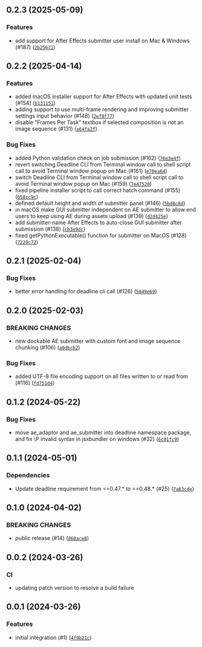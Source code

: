 ## 0.2.3 (2025-05-09)


### Features
* add support for After Effects submitter user install on Mac & Windows (#187) ([`2b25671`](https://github.com/aws-deadline/deadline-cloud-for-after-effects/commit/2b2567144e17b2574fe3fbf8cedcce185e453a6c))


## 0.2.2 (2025-04-14)



### Features
* added macOS installer support for After Effects with updated unit tests (#154) ([`b131151`](https://github.com/aws-deadline/deadline-cloud-for-after-effects/commit/b131151b2fc8e2547a9a634caa57a9235de3273a))
* adding support to use multi-frame rendering and improving submitter settings input behavior (#148) ([`2ef8f77`](https://github.com/aws-deadline/deadline-cloud-for-after-effects/commit/2ef8f77cce3ad9c4e99160a279927a518a4981bd))
* disable "Frames Per Task" textbox if selected composition is not an image sequence (#131) ([`a64fa2f`](https://github.com/aws-deadline/deadline-cloud-for-after-effects/commit/a64fa2fb68afad31bfded1546d4ec390da0e95fb))

### Bug Fixes
* added Python validation check on job submission (#162) ([`76e3e4f`](https://github.com/aws-deadline/deadline-cloud-for-after-effects/commit/76e3e4fb73b96138bf677328d0c9d39387447420))
* revert switching Deadline CLI from Terminal window call to shell script call to avoid Terminal window popup on Mac (#161) ([`e70ea64`](https://github.com/aws-deadline/deadline-cloud-for-after-effects/commit/e70ea64f837ad6986b0030a27acba69ff91e48d1))
* switch Deadline CLI from Terminal window call to shell script call to avoid Terminal window popup on Mac (#159) ([`7e47520`](https://github.com/aws-deadline/deadline-cloud-for-after-effects/commit/7e475201beee0150e1bfb90bb801b96cddfebd4f))
* fixed pipeline installer script to call correct hatch command (#155) ([`658cc9c`](https://github.com/aws-deadline/deadline-cloud-for-after-effects/commit/658cc9c01ea19c8c41ce3ea5ae5d540fb149f21b))
* defined default height and width of submitter panel (#146) ([`5bd8c8d`](https://github.com/aws-deadline/deadline-cloud-for-after-effects/commit/5bd8c8d6ee23a8e2af570ed70e1b78a4fcb490b8))
* in macOS make GUI submitter independent on AE submitter to allow end users to keep using AE during assets upload (#139) ([`d2d425e`](https://github.com/aws-deadline/deadline-cloud-for-after-effects/commit/d2d425e8d37b76b6d7382869ef347e7f40113f56))
* add submitter-name After Effects to auto-close GUI submitter after submission (#138) ([`cb3e9dc`](https://github.com/aws-deadline/deadline-cloud-for-after-effects/commit/cb3e9dc3ddfa21510e8e20d9b77bb4f810ffa555))
* fixed getPythonExecutable() function for submitter on MacOS  (#128) ([`7220c72`](https://github.com/aws-deadline/deadline-cloud-for-after-effects/commit/7220c7237bf2e4edbbb29a30f0541b568b055010))


## 0.2.1 (2025-02-04)



### Bug Fixes
* better error handling for deadline cli call (#126) ([`5049e69`](https://github.com/aws-deadline/deadline-cloud-for-after-effects/commit/5049e69d3cf368ffc0486a7bf59894ecca4db8a4))

## 0.2.0 (2025-02-03)


### BREAKING CHANGES
* new dockable AE submitter with custom font and image sequence chunking (#106) ([`a0dbcb2`](https://github.com/aws-deadline/deadline-cloud-for-after-effects/commit/a0dbcb2008a40e9ac9de6de5285996e3df0f8f50))

### Bug Fixes
* added UTF-8 file encoding support on all files written to or read from (#116) ([`fd751d4`](https://github.com/aws-deadline/deadline-cloud-for-after-effects/commit/fd751d45b379a12d45d5b28f51705c42c5b9b725))

## 0.1.2 (2024-05-22)



### Bug Fixes
* move ae_adaptor and ae_submitter into deadline namespace package, and fix \P invalid syntax in jsxbundler on windows (#32) ([`6c01fc9`](https://github.com/aws-deadline/deadline-cloud-for-after-effects/commit/6c01fc9ce5f4ce8143557a4652e12c233357e61c))

## 0.1.1 (2024-05-01)

### Dependencies
* Update deadline requirement from ==0.47.* to ==0.48.* (#25) ([`7a63cde`](https://github.com/aws-deadline/deadline-cloud-for-after-effects/commit/7a63cde8a85568cbd0338eb86bd3e52cd994807c))


## 0.1.0 (2024-04-02)

### BREAKING CHANGES
* public release (#14) ([`d60ace8`](https://github.com/aws-deadline/deadline-cloud-for-after-effects/commit/d60ace8b93945c259fd9843b3c50e73f41e65704))



## 0.0.2 (2024-03-26)


### CI
* updating patch version to resolve a build failure


## 0.0.1 (2024-03-26)


### Features
* initial integration (#1) ([`4f9b21c`](https://github.com/aws-deadline/deadline-cloud-for-after-effects/commit/4f9b21c1984b573787378e7ab462c6c93120f219))



